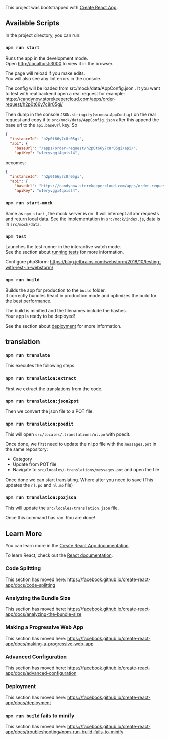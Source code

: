This project was bootstrapped with [Create React App](https://github.com/facebook/create-react-app).

## Available Scripts

In the project directory, you can run:

### `npm run start`

Runs the app in the development mode.<br />
Open [http://localhost:3000](http://localhost:3000) to view it in the browser.

The page will reload if you make edits.<br />
You will also see any lint errors in the console.

The config will be loaded from src/mock/data/AppConfig.json .
It you want to test with real backend open a real request for example:
https://candynow.storekeepercloud.com/apps/order-request/h2p0t66y7c8r05gi/

Then dump in the console `JSON.stringify(window.AppConfig)` on the real request 
and copy it to `src/mock/data/AppConfig.json` after this append the base url 
to the `api.baseUrl` key. So 
```json
{
  "instanceId": "h2p0t66y7c8r05gi",
  "api": {
    "baseUrl": "/apps/order-request/h2p0t66y7c8r05gi/api/",
    "apiKey": "w1eryvggi4qoisl4",
```
becomes:
```json
{
  "instanceId": "h2p0t66y7c8r05gi",
  "api": {
    "baseUrl": "https://candynow.storekeepercloud.com/apps/order-request/h2p0t66y7c8r05gi/api/",
    "apiKey": "w1eryvggi4qoisl4",
```
### `npm run start-mock`

Same as `npm start` , the mock server is on. It will intercept all xhr requests and return local data.
See the implementation in `src/mock/index.js`, data is in `src/mock/data`.

### `npm test`

Launches the test runner in the interactive watch mode.<br />
See the section about [running tests](https://facebook.github.io/create-react-app/docs/running-tests) for more information.

Configure phpStorm: https://blog.jetbrains.com/webstorm/2018/10/testing-with-jest-in-webstorm/

### `npm run build`

Builds the app for production to the `build` folder.<br />
It correctly bundles React in production mode and optimizes the build for the best performance.

The build is minified and the filenames include the hashes.<br />
Your app is ready to be deployed!

See the section about [deployment](https://facebook.github.io/create-react-app/docs/deployment) for more information.

## translation

### `npm run translate`

This executes the following steps. 

### `npm run translation:extract`

First we extract the translations from the code.

### `npm run translation:json2pot`

Then we convert the json file to a POT file.

### `npm run translation:poedit`

This will open `src/locales/.translations/nl.po` with poedit.

Once done, we first need to update the nl.po file with the `messages.pot` in the same repository:
- Category
- Update from POT file
- Navigate to `src/locales/.translations/messages.pot` and open the file

Once done we can start translating. Where after you need to save (This updates the `nl.po` and `nl.mo` file)

### `npm run translation:po2json`

This will update the `src/locales/translation.json` file.

Once this command has ran. Rou are done!  


## Learn More

You can learn more in the [Create React App documentation](https://facebook.github.io/create-react-app/docs/getting-started).

To learn React, check out the [React documentation](https://reactjs.org/).

### Code Splitting

This section has moved here: https://facebook.github.io/create-react-app/docs/code-splitting

### Analyzing the Bundle Size

This section has moved here: https://facebook.github.io/create-react-app/docs/analyzing-the-bundle-size

### Making a Progressive Web App

This section has moved here: https://facebook.github.io/create-react-app/docs/making-a-progressive-web-app

### Advanced Configuration

This section has moved here: https://facebook.github.io/create-react-app/docs/advanced-configuration

### Deployment

This section has moved here: https://facebook.github.io/create-react-app/docs/deployment

### `npm run build` fails to minify

This section has moved here: https://facebook.github.io/create-react-app/docs/troubleshooting#npm-run-build-fails-to-minify

